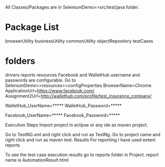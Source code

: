 All Classes/Packages are in SeleniumDemo>>src/test/java folder.
# Package List
browserUtility
businessUtility
commonUtility
objectRepository
testCases

# folders
drivers
reports
resources
Facebook and WalletHub username and passwords are configurable.
Go to SeleniumDemo>>resources>>configProperties
BrowserName=Chrome
ApplicationUrl=https://www.facebook.com/
Assignment2Url=http://wallethub.com/profile/test_insurance_company/

WalletHub_UserName=*****
WalletHub_Password=*****

Facebook_UserName=*****
Facebook_Password=*****

Execution Steps
Import project in eclipse or any ide as maven project.

Go to TestNG.xml and right click and run as TestNg.
Go to project name and right click and run as maven test.
Results
For reporting I have used extent reports

To see the test case execution results go to reports folder in Project.
report name is AutomationResult.html